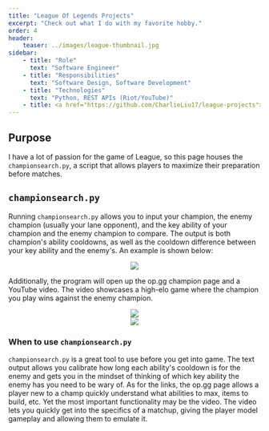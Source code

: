 ```yaml
---
title: "League Of Legends Projects"
excerpt: "Check out what I do with my favorite hobby."
order: 4
header:
    teaser: ../images/league-thumbnail.jpg
sidebar:
    - title: "Role"
      text: "Software Engineer"
    - title: "Responsibilities"
      text: "Software Design, Software Development"
    - title: "Technologies"
      text: "Python, REST APIs (Riot/YouTube)"
    - title: <a href="https://github.com/CharlieLiu17/league-projects"> Github Repo </a>
---
```

<style>
  .flex {
    display: flex;
    flex-direction: row;
    justify-content: center;
    align-items: center;
    gap: 1em;
    flex-wrap: wrap;
  }
  .flex-item {
    border-radius: 10px;
  }
</style>

## Purpose

I have a lot of passion for the game of League, so this page houses the ```championsearch.py```, a script that allows players to maximize their preparation before matches.

## ```championsearch.py```

Running ```championsearch.py``` allows you to input your champion, the enemy champion (usually your lane opponent), and the key ability of your champion and the enemy champion to compare. The output is both champion's ability cooldowns, as well as the cooldown difference between your key ability and the enemy's. An example is shown below: 

<div class="flex">
  <img src="../../images/League/output.JPG" />
</div>

Additionally, the program will open up the op.gg champion page and a YouTube video. The video showcases a high-elo game where the champion you play wins against the enemy champion.

<div class="flex">
  <img src="../../images/League/video_output.JPG?raw=true" />
</div>

<div class="flex">
  <img src="../../images/League/opgg.JPG?raw=true" />
</div>

### When to use ```championsearch.py```

```championsearch.py``` is a great tool to use before you get into game. The text output allows you calibrate how long each ability's cooldown is for the enemy and gets you in the mindset of thinking of which key ability the enemy has you need to be wary of. As for the links, the op.gg page allows a player new to a champ quickly understand what abilities to max, items to build, etc. Yet the most important functionality may be the video. The video lets you quickly get into the specifics of a matchup, giving the player model gameplay and allowing them to emulate it.  
